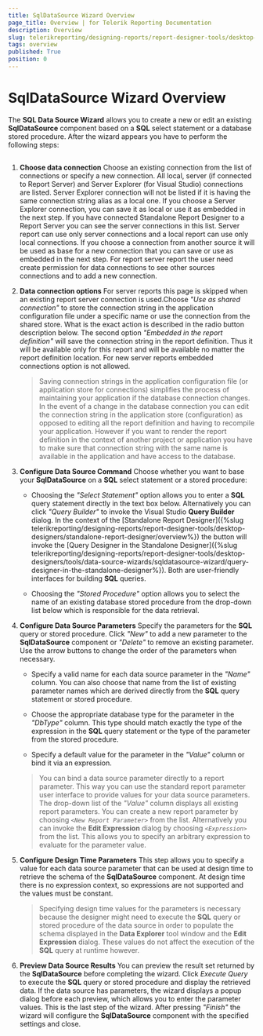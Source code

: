```yaml
---
title: SqlDataSource Wizard Overview
page_title: Overview | for Telerik Reporting Documentation
description: Overview
slug: telerikreporting/designing-reports/report-designer-tools/desktop-designers/tools/data-source-wizards/sqldatasource-wizard/overview
tags: overview
published: True
position: 0
---
```


# SqlDataSource Wizard Overview



The __SQL Data Source Wizard__  allows you to create a new or edit an existing __SqlDataSource__  component based on a __SQL__  select statement or a database stored         procedure. After the wizard appears you have to perform the following steps:       

## 

1. __Choose data connection__ Choose an existing connection from the list of connections or specify a new connection.               All local, server (if connected to Report Server) and Server Explorer (for Visual Studio) connections are listed.             Server Explorer connection will not be listed if it is having the same connection string alias as a local one.               If you choose a Server Explorer connection, you can save it as local or use it as embedded in the next step.             If you have connected Standalone Report Designer to a Report Server you can see the server connections in this list.               Server report can use only server connections and a local report can use only local connections.               If you choose a connection from another source it will be used as base for a new connection that you               can save or use as embedded in the next step.             For report server report the user need create permission for data connections                to see other sources connections and to add a new connection.             

1. __Data connection options__ For server reports this page is skipped when an existing report server connection is used.Choose *"Use as shared connection"*  to store the connection               string in the application configuration file under a specific name or use the connection from the shared store.                What is the exact action is described in the radio button description below.               The second option *"Embedded in the report definition"*  will save the connection string in the               report definition. Thus it will be available only for this report and will be available no matter the report definition location.             For new server reports embedded connections option is not allowed.             

   >Saving connection strings in the application configuration file (or application store for connections)                  simplifies the process of maintaining your                 application if the database connection changes. In the event of a change in the database connection you can                 edit the connection string in the application store (configuration) as opposed to editing all the report definition and                 having to recompile your application. However if you want to render the report definition in the context of another                 project or application you have to make sure that connection string with the same name is available in the                 application and have access to the database.               

1. __Configure Data Source Command__ Choose whether you want to base your __SqlDataSource__  on a __SQL__                select statement or a stored procedure:             

   + Choosing the *"Select Statement"*  option allows you to enter a __SQL__  query statement directly in the text box below. Alternatively you can click *"Query Builder"*  to invoke the Visual Studio __Query Builder__  dialog.                   In the context of the [Standalone Report Designer]({%slug telerikreporting/designing-reports/report-designer-tools/desktop-designers/standalone-report-designer/overview%}) the button will invoke the                   [Query Designer in the Standalone Designer]({%slug telerikreporting/designing-reports/report-designer-tools/desktop-designers/tools/data-source-wizards/sqldatasource-wizard/query-designer-in-the-standalone-designer%}). Both are user-friendly interfaces for building __SQL__  queries.                 

   + Choosing the *"Stored Procedure"*  option allows you to select the name of an                   existing database stored procedure from the drop-down list below which is responsible for the data retrieval.                 

1. __Configure Data Source Parameters__ Specify the parameters for the __SQL__  query or stored procedure. Click *"New"*  to add a new parameter to the __SqlDataSource__  component or               *"Delete"*  to remove an existing parameter. Use the arrow buttons to change the               order of the parameters when necessary.             

   + Specify a valid name for each data source parameter in the *"Name"*  column.                   You can also choose that name from the list of existing parameter names which are derived directly from                   the __SQL__  query statement or stored procedure.                 

   + Choose the appropriate database type for the parameter in the *"DbType"*  column.                   This type should match exactly the type of the expression in the __SQL__  query statement                   or the type of the parameter from the stored procedure.                 

   + Specify a default value for the parameter in the *"Value"*  column or bind it via                   an expression.                 

   >You can bind a data source parameter directly to a report parameter. This way you can use the standard                 report parameter user interface to provide values for your data source parameters. The drop-down list                 of the  *"Value"*  column displays all existing report parameters. You can                 create a new report parameter by choosing  *```<New Report Parameter>```*                  from the list. Alternatively you can invoke the  __Edit Expression__  dialog by choosing                  *```<Expression>```*  from the list. This allows you to specify an arbitrary                 expression to evaluate for the parameter value.               

1. __Configure Design Time Parameters__ This step allows you to specify a value for each data source parameter that can be used at design time to               retrieve the schema of the __SqlDataSource__  component. At design time there is no expression context, so expressions are not supported and the values must be constant.             

   >Specifying design time values for the parameters is necessary because the designer might need to execute the                  __SQL__  query or stored procedure of the data source in order to populate the schema                 displayed in the  __Data Explorer__  tool window and the  __Edit Expression__  dialog. These values do not affect the execution of the  __SQL__  query at                 runtime however.               

1. __Preview Data Source Results__ You can preview the result set returned by the __SqlDataSource__  before completing the               wizard. Click *Execute Query*  to execute the __SQL__  query               or stored procedure and display the retrieved data.             If the data source has parameters, the wizard displays a popup dialog before each preview, which allows you               to enter the parameter values.             This is the last step of the wizard. After pressing *"Finish"*  the wizard will               configure the __SqlDataSource__  component with the specified settings and close.             
